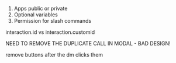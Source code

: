 1. Apps public or private
2. Optional variables
3. Permission for slash commands


interaction.id vs interaction.customid

NEED TO REMOVE THE DUPLICATE CALL IN MODAL - BAD DESIGN!


remove buttons after the dm clicks them

